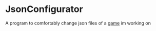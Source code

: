 # JsonConfigurator
A program to comfortably change json files of a [game](https://github.com/JeromeHaluska/TextGame) im working on

